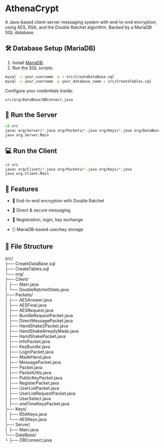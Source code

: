 # AthenaCrypt

A Java-based client-server messaging system with end-to-end encryption, using AES, RSA, and the Double Ratchet algorithm. Backed by a MariaDB SQL database.

## 🛠️ Database Setup (MariaDB)

1. Install [MariaDB](https://mariadb.org/download/).
2. Run the SQL scripts:

```bash
mysql -u your_username -p < src/CreateDataBase.sql
mysql -u your_username -p your_database_name < src/CreateTables.sql
```

Configure your credentials inside:

```bash
src/org/DataBase/DBConnect.java
```

## 🚀 Run the Server

```bash
cd src
javac org/Server/*.java org/Packets/*.java org/Keys/*.java org/DataBase/*.java
java org.Server.Main
```

## 💻 Run the Client

```bash
cd src
javac org/Client/*.java org/Packets/*.java org/Keys/*.java
java org.Client.Main
```

## 🧪 Features
- 🔐 End-to-end encryption with Double Ratchet

- 💬 Direct & secure messaging

- 🧾 Registration, login, key exchange

- 🗄️ MariaDB-based user/key storage

## 📁 File Structure

src/ <br>
├── CreateDataBase.sql <br>
├── CreateTables.sql <br>
└── org/ <br>
├── Client/ <br>
│ ├── Main.java <br>
│ └── DoubleRatchetState.java <br>
├── Packets/ <br>
│ ├── AESAnswer.java <br>
│ ├── AESFinal.java <br>
│ ├── AESRequest.java <br>
│ ├── BundleRequestPacket.java <br>
│ ├── DirectMessagePacket.java <br>
│ ├── HandShake2Packet.java <br>
│ ├── HandShakeAlreadyMade.java <br>
│ ├── HandShakePacket.java <br>
│ ├── InfoPacket.java <br>
│ ├── KeyBundle.java <br>
│ ├── LoginPacket.java <br>
│ ├── MadeHand.java <br>
│ ├── MessagePacket.java <br>
│ ├── Packet.java <br>
│ ├── PacketUtils.java <br>
│ ├── PublicKeyPacket.java <br>
│ ├── RegisterPacket.java <br>
│ ├── UserListPacket.java <br>
│ ├── UserListRequestPacket.java <br>
│ ├── UserSelect.java <br>
│ ├── oneTimeKeysPacket.java <br>
├── Keys/ <br>
│ ├── RSAKeys.java <br>
│ └── AESKeys.java <br>
├── Server/ <br> 
│ ├── Main.java <br>
└── DataBase/ <br>
└ ├── DBConnect.java <br>
